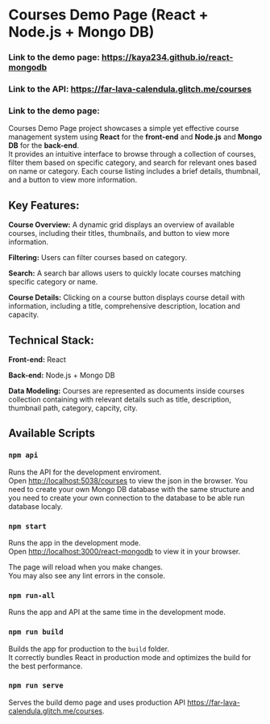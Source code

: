 # Courses Demo Page (React + Node.js + Mongo DB)

### **Link to the demo page:** https://kaya234.github.io/react-mongodb

### **Link to the API:** https://far-lava-calendula.glitch.me/courses

### **Link to the demo page:** 

Courses Demo Page project showcases a simple yet effective course management system using **React** for the **front-end** and **Node.js** and **Mongo DB** for the **back-end**.\
It provides an intuitive interface to browse through a collection of courses, filter them based on specific category, and search for relevant ones based on name or category. Each course listing includes a brief details, thumbnail, and a button to view more information.

## Key Features:

**Course Overview:** A dynamic grid displays an overview of available courses, including their titles, thumbnails, and button to view more information.

**Filtering:** Users can filter courses based on category.

**Search:** A search bar allows users to quickly locate courses matching specific category or name.

**Course Details:** Clicking on a course button displays course detail with information, including a title, comprehensive description, location and capacity.

## Technical Stack:

**Front-end:** React

**Back-end:** Node.js + Mongo DB

**Data Modeling:** Courses are represented as documents inside courses collection containing with relevant details such as title, description, thumbnail path, category, capcity, city.

## Available Scripts

### `npm api`

Runs the API for the development enviroment.\
Open [http://localhost:5038/courses](http://localhost:5038/courses) to view the json in the browser. 
You need to create your own Mongo DB database with the same structure and you need to create your own connection to the database to be able run database localy.


### `npm start`

Runs the app in the development mode.\
Open [http://localhost:3000/react-mongodb](http://localhost:3000/react-mongodb) to view it in your browser.

The page will reload when you make changes.\
You may also see any lint errors in the console.


### `npm run-all`

Runs the app and API at the same time in the development mode.


### `npm run build`

Builds the app for production to the `build` folder.\
It correctly bundles React in production mode and optimizes the build for the best performance.


### `npm run serve`

Serves the build demo page and uses production API https://far-lava-calendula.glitch.me/courses.